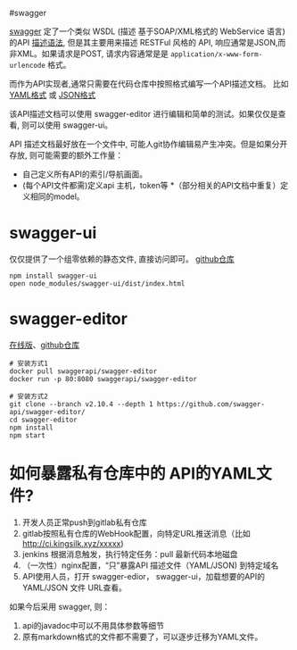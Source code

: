 

#swagger

[swagger](http://swagger.io) 定了一个类似 WSDL (描述 基于SOAP/XML格式的
WebService 语言)的API [描述语法](https://openapis.org), 但是其主要用来描述 RESTFul 风格的 API,
响应通常是JSON,而非XML。如果请求是POST, 请求内容通常是是 `application/x-www-form-urlencode` 格式。

而作为API实现者,通常只需要在代码仓库中按照格式编写一个API描述文档。
比如 [YAML格式](http://petstore.swagger.io/v2/swagger.yaml)
或 [JSON格式](http://petstore.swagger.io/v2/swagger.json)

该API描述文档可以使用 swagger-editor 进行编辑和简单的测试。如果仅仅是查看,
则可以使用 swagger-ui。

API 描述文档最好放在一个文件中, 可能人git协作编辑易产生冲突。但是如果分开存放,
则可能需要的额外工作量：

* 自己定义所有API的索引/导航画面。
* (每个API文件都需)定义api 主机，token等
*（部分相关的API文档中重复）定义相同的model。


# swagger-ui


仅仅提供了一个组零依赖的静态文件, 直接访问即可。
[github仓库](https://github.com/swagger-api/swagger-ui)

```
npm install swagger-ui
open node_modules/swagger-ui/dist/index.html
```

# swagger-editor

[在线版](http://editor.swagger.io/#/)、[github仓库](https://github.com/swagger-api/swagger-editor)

```
# 安装方式1
docker pull swaggerapi/swagger-editor
docker run -p 80:8080 swaggerapi/swagger-editor

# 安装方式2
git clone --branch v2.10.4 --depth 1 https://github.com/swagger-api/swagger-editor/
cd swagger-editor
npm install
npm start
```



# 如何暴露私有仓库中的 API的YAML文件?

1. 开发人员正常push到gitlab私有仓库
2. gitlab按照私有仓库的WebHook配置，向特定URL推送消息（比如 http://ci.kingsilk.xyz/xxxxx)
3. jenkins 根据消息触发，执行特定任务：pull 最新代码本地磁盘
4. （一次性）nginx配置，“只”暴露API 描述文件（YAML/JSON) 到特定域名
5. API使用人员，打开 swagger-edior， swagger-ui，加载想要的API的YAML/JSON 文件 URL查看。

如果今后采用 swagger, 则：
1. api的javadoc中可以不用具体参数等细节
2. 原有markdown格式的文件都不需要了，可以逐步迁移为YAML文件。
